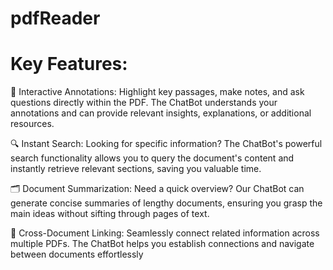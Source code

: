 # pdfReader

# Key Features:
📖 Interactive Annotations: Highlight key passages, make notes, and ask questions directly within the PDF. The ChatBot understands your annotations and can provide relevant insights, explanations, or additional resources.

🔍 Instant Search: Looking for specific information? The ChatBot's powerful search functionality allows you to query the document's content and instantly retrieve relevant sections, saving you valuable time.


🗂️ Document Summarization: Need a quick overview? Our ChatBot can generate concise summaries of lengthy documents, ensuring you grasp the main ideas without sifting through pages of text.

🔗 Cross-Document Linking: Seamlessly connect related information across multiple PDFs. The ChatBot helps you establish connections and navigate between documents effortlessly
